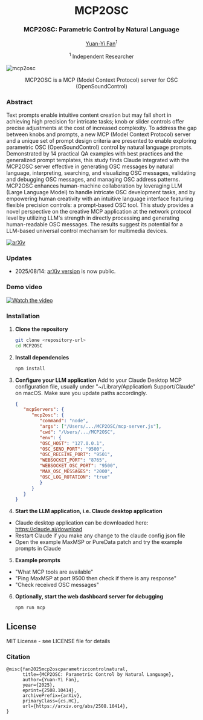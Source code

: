 <div align="center">
<h1>MCP2OSC</h1>
<h3>MCP2OSC: Parametric Control by Natural Language</h3>

[Yuan-Yi Fan](https://yuanyifan.com)<sup>1</sup>  

<sup>1</sup> Independent Researcher

</div>

![mcp2osc](https://github.com/user-attachments/assets/fb3cf864-d521-425a-a3a5-94cb924978a1)
<p align="center">MCP2OSC is a MCP (Model Context Protocol) server for OSC (OpenSoundControl)</p>

### Abstract 
Text prompts enable intuitive content creation but may fall short in achieving high precision for intricate tasks; knob or slider controls offer precise adjustments at the cost of increased complexity. To address the gap between knobs and prompts, a new MCP (Model Context Protocol) server and a unique set of prompt design criteria are presented to enable exploring parametric OSC (OpenSoundControl) control by natural language prompts. Demonstrated by 14 practical QA examples with best practices and the generalized prompt templates, this study finds Claude integrated with the MCP2OSC server effective in generating OSC messages by natural language, interpreting, searching, and visualizing OSC messages, validating and debugging OSC messages, and managing OSC address patterns. MCP2OSC enhances human-machine collaboration by leveraging LLM (Large Language Model) to handle intricate OSC development tasks, and by empowering human creativity with an intuitive language interface featuring flexible precision controls: a prompt-based OSC tool. This study provides a novel perspective on the creative MCP application at the network protocol level by utilizing LLM's strength in directly processing and generating human-readable OSC messages. The results suggest its potential for a LLM-based universal control mechanism for multimedia devices.

[![arXiv](https://img.shields.io/badge/arXiv-2502.12524-b31b1b.svg)](https://arxiv.org/abs/2508.10414) 

### Updates
- 2025/08/14: [arXiv version](https://arxiv.org/abs/2508.10414) is now public. 

### Demo video
[![Watch the video](https://img.youtube.com/vi/O0VdbRiggfg/0.jpg)](https://www.youtube.com/watch?v=O0VdbRiggfg)

### Installation

1. **Clone the repository**
   ```bash
   git clone <repository-url>
   cd MCP2OSC
   ```

2. **Install dependencies**
   ```bash
   npm install
   ```

3. **Configure your LLM application**
   Add to your Claude Desktop MCP configuration file, usually under "~/Library/Application\ Support/Claude" on macOS. Make sure you update paths accordingly. 
   ```json
   {
      "mcpServers": {
         "mcp2osc": {
            "command": "node",
            "args": ["/Users/.../MCP2OSC/mcp-server.js"],
            "cwd": "/Users/.../MCP2OSC",
            "env": {
            "OSC_HOST": "127.0.0.1",
            "OSC_SEND_PORT": "9500",
            "OSC_RECEIVE_PORT": "9501", 
            "WEBSOCKET_PORT": "8765",
            "WEBSOCKET_OSC_PORT": "9500",
            "MAX_OSC_MESSAGES": "2000",
            "OSC_LOG_ROTATION": "true"
            }
         }
      }
   }
   ```

4. **Start the LLM application, i.e. Claude desktop application**   
- Claude desktop application can be downloaded here: https://claude.ai/download
- Restart Claude if you make any change to the claude config json file 
- Open the example MaxMSP or PureData patch and try the example prompts in Claude

5. **Example prompts**   
- "What MCP tools are available"
- "Ping MaxMSP at port 9500 then check if there is any response"
- "Check received OSC messages"

6. **Optionally, start the web dashboard server for debugging**
   ```bash
   npm run mcp
   ```

## License
MIT License - see LICENSE file for details


### Citation
```
@misc{fan2025mcp2oscparametriccontrolnatural,
      title={MCP2OSC: Parametric Control by Natural Language}, 
      author={Yuan-Yi Fan},
      year={2025},
      eprint={2508.10414},
      archivePrefix={arXiv},
      primaryClass={cs.HC},
      url={https://arxiv.org/abs/2508.10414}, 
}
```
